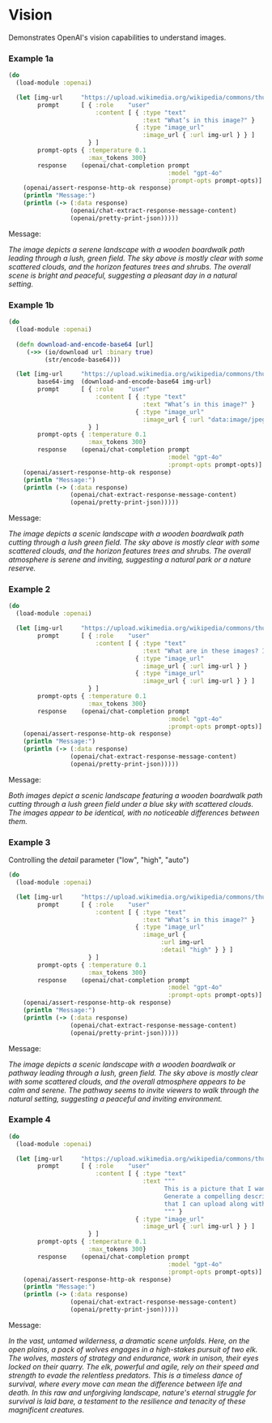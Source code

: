 # Vision

Demonstrates OpenAI's vision capabilities to understand images.



### Example 1a

```clojure
(do
  (load-module :openai)

  (let [img-url     "https://upload.wikimedia.org/wikipedia/commons/thumb/d/dd/Gfp-wisconsin-madison-the-nature-boardwalk.jpg/2560px-Gfp-wisconsin-madison-the-nature-boardwalk.jpg"
        prompt      [ { :role    "user"
                        :content [ { :type "text"
                                     :text "What’s in this image?" }
                                   { :type "image_url"
                                     :image_url { :url img-url } } ] 
                      } ]
        prompt-opts { :temperature 0.1 
                      :max_tokens 300}
        response    (openai/chat-completion prompt 
                                            :model "gpt-4o" 
                                            :prompt-opts prompt-opts)]
    (openai/assert-response-http-ok response)
    (println "Message:")
    (println (-> (:data response)
                 (openai/chat-extract-response-message-content)
                 (openai/pretty-print-json)))))
```

Message:

*The image depicts a serene landscape with a wooden boardwalk path leading through a lush, green field. The sky above is mostly clear with some scattered clouds, and the horizon features trees and shrubs. The overall scene is bright and peaceful, suggesting a pleasant day in a natural setting.*


### Example 1b


```clojure
(do
  (load-module :openai)
  
  (defn download-and-encode-base64 [url]
     (->> (io/download url :binary true)
          (str/encode-base64)))

  (let [img-url     "https://upload.wikimedia.org/wikipedia/commons/thumb/d/dd/Gfp-wisconsin-madison-the-nature-boardwalk.jpg/2560px-Gfp-wisconsin-madison-the-nature-boardwalk.jpg"
        base64-img  (download-and-encode-base64 img-url)
        prompt      [ { :role    "user"
                        :content [ { :type "text"
                                     :text "What’s in this image?" }
                                   { :type "image_url"
                                     :image_url { :url "data:image/jpeg;base64,~{base64-img}" } } ] 
                      } ]
        prompt-opts { :temperature 0.1 
                      :max_tokens 300}
        response    (openai/chat-completion prompt 
                                            :model "gpt-4o" 
                                            :prompt-opts prompt-opts)]
    (openai/assert-response-http-ok response)
    (println "Message:")
    (println (-> (:data response)
                 (openai/chat-extract-response-message-content)
                 (openai/pretty-print-json)))))
```

Message:

*The image depicts a scenic landscape with a wooden boardwalk path cutting through a lush green field. The sky above is mostly clear with some scattered clouds, and the horizon features trees and shrubs. The overall atmosphere is serene and inviting, suggesting a natural park or a nature reserve.*


### Example 2

```clojure
(do
  (load-module :openai)

  (let [img-url     "https://upload.wikimedia.org/wikipedia/commons/thumb/d/dd/Gfp-wisconsin-madison-the-nature-boardwalk.jpg/2560px-Gfp-wisconsin-madison-the-nature-boardwalk.jpg"
        prompt      [ { :role    "user"
                        :content [ { :type "text"
                                     :text "What are in these images? Is there any difference between them?" }
                                   { :type "image_url"
                                     :image_url { :url img-url } }
                                   { :type "image_url"
                                     :image_url { :url img-url } } ] 
                      } ]
        prompt-opts { :temperature 0.1 
                      :max_tokens 300}
        response    (openai/chat-completion prompt 
                                            :model "gpt-4o" 
                                            :prompt-opts prompt-opts)]
    (openai/assert-response-http-ok response)
    (println "Message:")
    (println (-> (:data response)
                 (openai/chat-extract-response-message-content)
                 (openai/pretty-print-json)))))
```

Message:

*Both images depict a scenic landscape featuring a wooden boardwalk path cutting through a lush green field under a blue sky with scattered clouds. The images appear to be identical, with no noticeable differences between them.*

### Example 3

Controlling the *detail* parameter ("low", "high", "auto")

```clojure
(do
  (load-module :openai)

  (let [img-url     "https://upload.wikimedia.org/wikipedia/commons/thumb/d/dd/Gfp-wisconsin-madison-the-nature-boardwalk.jpg/2560px-Gfp-wisconsin-madison-the-nature-boardwalk.jpg"
        prompt      [ { :role    "user"
                        :content [ { :type "text"
                                     :text "What’s in this image?" }
                                   { :type "image_url"
                                     :image_url { 
                                          :url img-url 
                                          :detail "high" } } ] 
                      } ]
        prompt-opts { :temperature 0.1 
                      :max_tokens 300}
        response    (openai/chat-completion prompt 
                                            :model "gpt-4o" 
                                            :prompt-opts prompt-opts)]
    (openai/assert-response-http-ok response)
    (println "Message:")
    (println (-> (:data response)
                 (openai/chat-extract-response-message-content)
                 (openai/pretty-print-json)))))
```

Message:

*The image depicts a scenic landscape with a wooden boardwalk or pathway leading through a lush, green field. The sky above is mostly clear with some scattered clouds, and the overall atmosphere appears to be calm and serene. The pathway seems to invite viewers to walk through the natural setting, suggesting a peaceful and inviting environment.*


### Example 4

```clojure
(do
  (load-module :openai)

  (let [img-url     "https://upload.wikimedia.org/wikipedia/commons/thumb/4/4e/Wolves_hunting_elk.jpg/1280px-Wolves_hunting_elk.jpg"
        prompt      [ { :role    "user"
                        :content [ { :type "text"
                                     :text """
                                           This is a picture that I want to upload. 
                                           Generate a compelling description in the style of David Attenborough 
                                           that I can upload along with the picture. Only include the narration.
                                           """ }
                                   { :type "image_url"
                                     :image_url { :url img-url } } ] 
                      } ]
        prompt-opts { :temperature 0.1 
                      :max_tokens 300}
        response    (openai/chat-completion prompt 
                                            :model "gpt-4o" 
                                            :prompt-opts prompt-opts)]
    (openai/assert-response-http-ok response)
    (println "Message:")
    (println (-> (:data response)
                 (openai/chat-extract-response-message-content)
                 (openai/pretty-print-json)))))
```

Message:

*In the vast, untamed wilderness, a dramatic scene unfolds. Here, on the open plains, a pack of wolves engages in a high-stakes pursuit of two elk. The wolves, masters of strategy and endurance, work in unison, their eyes locked on their quarry. The elk, powerful and agile, rely on their speed and strength to evade the relentless predators. This is a timeless dance of survival, where every move can mean the difference between life and death. In this raw and unforgiving landscape, nature's eternal struggle for survival is laid bare, a testament to the resilience and tenacity of these magnificent creatures.*

